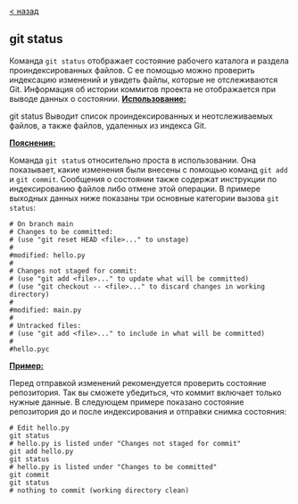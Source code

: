 [< назад](./teams.md)
## **git status**
Команда `git status` отображает состояние рабочего каталога и раздела проиндексированных файлов. С ее помощью можно проверить индексацию изменений и увидеть файлы, которые не отслеживаются Git. Информация об истории коммитов проекта не отображается при выводе данных о состоянии.
<u>**Использование:**</u>

git status
Выводит список проиндексированных и неотслеживаемых файлов, а также файлов, удаленных из индекса Git.

<u>**Пояснения:**</u>

Команда `git statu`s относительно проста в использовании. Она показывает, какие изменения были внесены с помощью команд `git add` и `git commit`. Сообщения о состоянии также содержат инструкции по индексированию файлов либо отмене этой операции. В примере выходных данных ниже показаны три основные категории вызова `git status`:
```
# On branch main
# Changes to be committed:
# (use "git reset HEAD <file>..." to unstage)
#
#modified: hello.py
#
# Changes not staged for commit:
# (use "git add <file>..." to update what will be committed)
# (use "git checkout -- <file>..." to discard changes in working directory)
#
#modified: main.py
#
# Untracked files:
# (use "git add <file>..." to include in what will be committed)
#
#hello.pyc
```
<u>**Пример:**</u>

Перед отправкой изменений рекомендуется проверить состояние репозитория. Так вы сможете убедиться, что коммит включает только нужные данные. В следующем примере показано состояние репозитория до и после индексирования и отправки снимка состояния:
```
# Edit hello.py
git status
# hello.py is listed under "Changes not staged for commit"
git add hello.py
git status
# hello.py is listed under "Changes to be committed"
git commit
git status
# nothing to commit (working directory clean)
```